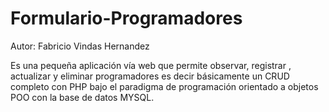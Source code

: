 # Formulario-Programadores

Autor: Fabricio Vindas Hernandez

Es una pequeña aplicación vía web que permite observar, registrar , actualizar 
y eliminar programadores es decir básicamente un CRUD completo con PHP bajo el paradigma
de programación orientado a objetos POO con la base de datos MYSQL.

